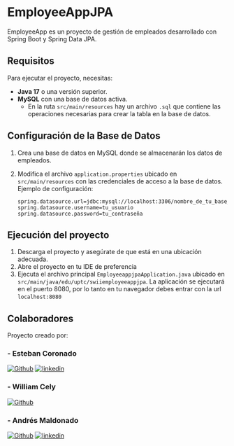# EmployeeAppJPA

EmployeeApp es un proyecto de gestión de empleados desarrollado con Spring Boot y Spring Data JPA.

## Requisitos

Para ejecutar el proyecto, necesitas:

- **Java 17** o una versión superior.
- **MySQL** con una base de datos activa.
  - En la ruta `src/main/resources` hay un archivo `.sql` que contiene las operaciones necesarias para crear la tabla en la base de datos.

## Configuración de la Base de Datos

1. Crea una base de datos en MySQL donde se almacenarán los datos de empleados.
2. Modifica el archivo `application.properties` ubicado en `src/main/resources` con las credenciales de acceso a la base de datos. Ejemplo de configuración:

   ```properties
   spring.datasource.url=jdbc:mysql://localhost:3306/nombre_de_tu_base_de_datos
   spring.datasource.username=tu_usuario
   spring.datasource.password=tu_contraseña
   ```
## Ejecución del proyecto
1. Descarga el proyecto y asegúrate de que está en una ubicación adecuada.
2. Abre el proyecto en tu IDE de preferencia
3. Ejecuta el archivo principal `EmployeeappjpaApplication.java` ubicado en `src/main/java/edu/uptc/swiiemployeeappjpa`.
La aplicación se ejecutará en el puerto 8080, por lo tanto en tu navegador debes entrar con la url `localhost:8080`

## Colaboradores
Proyecto creado por:

### - Esteban Coronado
[![Github](https://img.shields.io/badge/github-%2324292e.svg?&style=for-the-badge&logo=github&logoColor=white)](https://github.com/Esteban-Coronado)
[![linkedin](https://img.shields.io/badge/linkedin-0A66C2?style=for-the-badge&logo=linkedin&logoColor=white)](https://www.linkedin.com/in/estebanpe%C3%B1a06/)
### - William Cely
[![Github](https://img.shields.io/badge/github-%2324292e.svg?&style=for-the-badge&logo=github&logoColor=white)](https://github.com/WilliamC111)
### - Andrés Maldonado
[![Github](https://img.shields.io/badge/github-%2324292e.svg?&style=for-the-badge&logo=github&logoColor=white)](https://github.com/AndresMaldonado200338)
[![linkedin](https://img.shields.io/badge/linkedin-0A66C2?style=for-the-badge&logo=linkedin&logoColor=white)](https://www.linkedin.com/in/amaldonados/)
